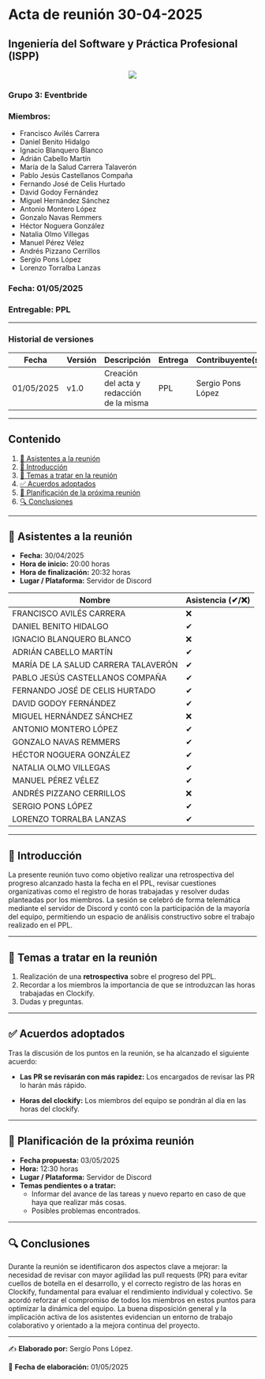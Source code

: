 # Acta de reunión 30-04-2025
## Ingeniería del Software y Práctica Profesional (ISPP)
<center><img src="https://iili.io/3BcQ3YJ.md.png"></img></center>

### Grupo 3: Eventbride

### Miembros:
- Francisco Avilés Carrera
- Daniel Benito Hidalgo
- Ignacio Blanquero Blanco
- Adrián Cabello Martín
- María de la Salud Carrera Talaverón
- Pablo Jesús Castellanos Compaña
- Fernando José de Celis Hurtado
- David Godoy Fernández
- Miguel Hernández Sánchez
- Antonio Montero López
- Gonzalo Navas Remmers
- Héctor Noguera González
- Natalia Olmo Villegas
- Manuel Pérez Vélez
- Andrés Pizzano Cerrillos
- Sergio Pons López
- Lorenzo Torralba Lanzas

### Fecha: 01/05/2025
### Entregable: PPL

---

### Historial de versiones

| Fecha      | Versión | Descripción                             | Entrega| Contribuyente(s) |
|------------|---------|-----------------------------------------|--------|------------------|
| 01/05/2025 | v1.0    |Creación del acta y redacción de la misma| PPL    |Sergio Pons López |


---

## Contenido
1. [👥 Asistentes a la reunión](#asistentes)
2. [📝 Introducción](#intro)
3. [📌 Temas a tratar en la reunión](#temas-a-tratar)
4. [✅ Acuerdos adoptados](#acuerdos-adoptados)
5. [📅 Planificación de la próxima reunión](#proxima-reunion)
6. [🔍 Conclusiones](#conclusiones)

---

<div id='asistentes'></div>

## 👥 Asistentes a la reunión
- **Fecha:** 30/04/2025
- **Hora de inicio:** 20:00 horas
- **Hora de finalización:** 20:32 horas
- **Lugar / Plataforma:** Servidor de Discord

| Nombre | Asistencia (✔/❌) |
|--------|-------------------|
| FRANCISCO AVILÉS CARRERA | ❌ |
| DANIEL BENITO HIDALGO | ✔ |
| IGNACIO BLANQUERO BLANCO | ❌ |
| ADRIÁN CABELLO MARTÍN | ✔ |
| MARÍA DE LA SALUD CARRERA TALAVERÓN | ✔ |
| PABLO JESÚS CASTELLANOS COMPAÑA | ✔ |
| FERNANDO JOSÉ DE CELIS HURTADO | ✔ |
| DAVID GODOY FERNÁNDEZ | ✔ |
| MIGUEL HERNÁNDEZ SÁNCHEZ | ❌ |
| ANTONIO MONTERO LÓPEZ | ✔ |
| GONZALO NAVAS REMMERS | ✔ |
| HÉCTOR NOGUERA GONZÁLEZ | ✔  |
| NATALIA OLMO VILLEGAS | ✔ |
| MANUEL PÉREZ VÉLEZ | ✔ |
| ANDRÉS PIZZANO CERRILLOS | ❌ |
| SERGIO PONS LÓPEZ | ✔ |
| LORENZO TORRALBA LANZAS | ✔ |

---

<div id='intro'></div>

## 📝 Introducción

La presente reunión tuvo como objetivo realizar una retrospectiva del progreso alcanzado hasta la fecha en el PPL, revisar cuestiones organizativas como el registro de horas trabajadas y resolver dudas planteadas por los miembros. La sesión se celebró de forma telemática mediante el servidor de Discord y contó con la participación de la mayoría del equipo, permitiendo un espacio de análisis constructivo sobre el trabajo realizado en el PPL.

---

<div id='temas-a-tratar'></div>

## 📌 Temas a tratar en la reunión
1. Realización de una **retrospectiva** sobre el progreso del PPL.
2. Recordar a los miembros la importancia de que se introduzcan las horas trabajadas en Clockify.
3. Dudas y preguntas.

---

<div id='acuerdos-adoptados'></div>

## ✅ Acuerdos adoptados
Tras la discusión de los puntos en la reunión, se ha alcanzado el siguiente acuerdo:
- **Las PR se revisarán con más rapidez:** Los encargados de revisar las PR lo harán más rápido.

- **Horas del clockify:** Los miembros del equipo se pondrán al día en las horas del clockify.

---

<div id='proxima-reunion'></div>

## 📅 Planificación de la próxima reunión
- **Fecha propuesta:** 03/05/2025
- **Hora:** 12:30 horas  
- **Lugar / Plataforma:** Servidor de Discord
- **Temas pendientes o a tratar:**  
  - Informar del avance de las tareas y nuevo reparto en caso de que haya que realizar más cosas.
  - Posibles problemas encontrados.

---

<div id='conclusiones'></div>

## 🔍 Conclusiones

Durante la reunión se identificaron dos aspectos clave a mejorar: la necesidad de revisar con mayor agilidad las pull requests (PR) para evitar cuellos de botella en el desarrollo, y el correcto registro de las horas en Clockify, fundamental para evaluar el rendimiento individual y colectivo. Se acordó reforzar el compromiso de todos los miembros en estos puntos para optimizar la dinámica del equipo. La buena disposición general y la implicación activa de los asistentes evidencian un entorno de trabajo colaborativo y orientado a la mejora continua del proyecto.

---

✍️ **Elaborado por:** Sergio Pons López.

📅 **Fecha de elaboración:** 01/05/2025